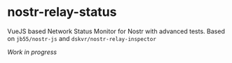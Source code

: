 # nostr-relay-status

VueJS based Network Status Monitor for Nostr with advanced tests. Based on `jb55/nostr-js` and `dskvr/nostr-relay-inspector` 

_Work in progress_
